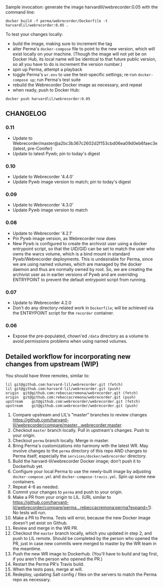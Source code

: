 Sample invocation: generate the image harvardlil/webrecorder:0.05
with the command line:

```
docker build -f perma/webrecorder/Dockerfile -t harvardlil/webrecorder:0.05 .
```

To test your changes locally:
- build the image, making sure to increment the tag
- alter Perma's `docker-compose` file to point to the new version, which will exist locally on your machine. (Though the image will not yet be on Docker Hub, its local name will be identical to that future public version, so all you have to do is increment the version number.)
- spin up Perma, attempt a playback
- toggle Perma's `wr.env` to use the test-specific settings; re-run `docker-compose up`; run Perma's test suite
- rebuild the Webrecorder Docker image as necessary, and repeat
- when ready, push to Docker Hub:

```
docker push harvardlil/webrecorder:0.05
```


CHANGELOG
---------
### 0.11
- Update to Webrecorder/master@a2bc3b367c2602d2f153cbd06ea09d0eb6faec3e (latest, pre-Conifer)
- Update to latest Pywb; pin to today's digest

### 0.10
- Update to Webrecorder '4.4.0'
- Update Pywb image version to match; pin to today's digest

### 0.09
- Update to Webrecorder '4.3.0'
- Update Pywb image version to match

### 0.08
- Update to Webrecorder '4.2.1'
- Pin Pywb image version, as Webrecorder now does
- New Pywb is configured to create the archivist user using a docker entrypoint script, so that the UID/GID can be set to match the user who owns the warcs volume, which is a bind mount in standard Pywb/Webrecorder deployments. This is undesirable for Perma, since we are using named volumes, which are managed by the docker daemon and thus are normally owned by root. So, we are creating the archivist user as in earlier versions of Pywb and are overriding ENTRYPOINT to prevent the default entrypoint script from running.

### 0.07
- Update to Webrecorder 4.2.0
- Don't do any directory-related work in `Dockerfile`; will be achieved via the ENTRYPOINT script for the `recorder` container.

### 0.06
- Expose the pre-populated, chown'ed `/data` directory as a volume to
avoid permissions problems when using named volumes.


Detailed workflow for incorporating new changes from upstream (WIP)
-------------------------------------------------------------------
You should have three remotes, similar to:
```
lil git@github.com:harvard-lil/webrecorder.git (fetch)
lil git@github.com:harvard-lil/webrecorder.git (push)
origin  git@github.com:rebeccacremona/webrecorder.git (fetch)
origin  git@github.com:rebeccacremona/webrecorder.git (push)
upstream    git@github.com:webrecorder/webrecorder.git (fetch)
upstream    git@github.com:webrecorder/webrecorder.git (push)
```
1) Compare upstream and LIL's "master" branches to review changes https://github.com/harvard-lil/webrecorder/compare/master...webrecorder:master
2) Checkout `master` branch locally. Pull in upstream's changes. Push to your origin.
3) Checkout `perma` branch locally. Merge in master.
4) Bring Perma's customizations into harmony with the latest WR. May involve changes to the `perma` directory of this repo AND changes to Perma itself, especially the `services/docker/webrecorder` directory.
5) Build the harvard-lil/webrecorder Docker image; don't push it to Dockerhub yet.
6) Configure your local Perma to use the newly-built image by adjusting `docker-compose.yml` and `docker-compose-travis.yml`. Spin up some new containers.
7) Repeat 4-6 as needed.
8) Commit your changes to `perma` and push to your origin.
9) Make a PR from your origin to LIL. (URL similar to https://github.com/harvard-lil/webrecorder/compare/perma...rebeccacremona:perma?expand=1). No tests will run.
10) Make a PR to Perma. Tests will error, because the new Docker image doesn't yet exist on Github.
11) Review and merge in the WR PR.
12) Checkout the `master` branch locally, which you updated in step 2, and push to LIL remote. Should be completed by the person who opened the PR, just in case new commits were merged to master by the WR team in the meantime.
13) Push the new WR image to Dockerhub. (You'll have to build and tag first, if you aren't the person who opened the PR.)
14) Restart the Perma PR's Travis build.
15) When the tests pass, merge at will.
16) Redeploy, updating Salt config / files on the servers to match the Perma repo as necessary.
